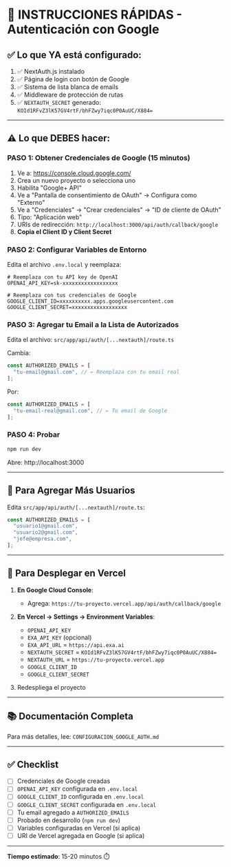 # 🚀 INSTRUCCIONES RÁPIDAS - Autenticación con Google

## ✅ Lo que YA está configurado:

1. ✅ NextAuth.js instalado
2. ✅ Página de login con botón de Google
3. ✅ Sistema de lista blanca de emails
4. ✅ Middleware de protección de rutas
5. ✅ `NEXTAUTH_SECRET` generado: `KOId1RFvZ3lK57GV4rtF/bhFZwy7iqc0P0AuUC/X884=`

---

## ⚠️ Lo que DEBES hacer:

### **PASO 1: Obtener Credenciales de Google** (15 minutos)

1. Ve a: https://console.cloud.google.com/
2. Crea un nuevo proyecto o selecciona uno
3. Habilita "Google+ API"
4. Ve a "Pantalla de consentimiento de OAuth" → Configura como "Externo"
5. Ve a "Credenciales" → "Crear credenciales" → "ID de cliente de OAuth"
6. Tipo: "Aplicación web"
7. URIs de redirección: `http://localhost:3000/api/auth/callback/google`
8. **Copia el Client ID y Client Secret**

### **PASO 2: Configurar Variables de Entorno**

Edita el archivo `.env.local` y reemplaza:

```env
# Reemplaza con tu API key de OpenAI
OPENAI_API_KEY=sk-xxxxxxxxxxxxxxxxxx

# Reemplaza con tus credenciales de Google
GOOGLE_CLIENT_ID=xxxxxxxxxx.apps.googleusercontent.com
GOOGLE_CLIENT_SECRET=xxxxxxxxxxxxxxxxxx
```

### **PASO 3: Agregar tu Email a la Lista de Autorizados**

Edita el archivo: `src/app/api/auth/[...nextauth]/route.ts`

Cambia:
```typescript
const AUTHORIZED_EMAILS = [
  "tu-email@gmail.com", // ← Reemplaza con tu email real
];
```

Por:
```typescript
const AUTHORIZED_EMAILS = [
  "tu-email-real@gmail.com", // ← Tu email de Google
];
```

### **PASO 4: Probar**

```bash
npm run dev
```

Abre: http://localhost:3000

---

## 📝 Para Agregar Más Usuarios

Edita `src/app/api/auth/[...nextauth]/route.ts`:

```typescript
const AUTHORIZED_EMAILS = [
  "usuario1@gmail.com",
  "usuario2@gmail.com",
  "jefe@empresa.com",
];
```

---

## 🚀 Para Desplegar en Vercel

1. **En Google Cloud Console**:
   - Agrega: `https://tu-proyecto.vercel.app/api/auth/callback/google`

2. **En Vercel → Settings → Environment Variables**:
   - `OPENAI_API_KEY`
   - `EXA_API_KEY` (opcional)
   - `EXA_API_URL` = `https://api.exa.ai`
   - `NEXTAUTH_SECRET` = `KOId1RFvZ3lK57GV4rtF/bhFZwy7iqc0P0AuUC/X884=`
   - `NEXTAUTH_URL` = `https://tu-proyecto.vercel.app`
   - `GOOGLE_CLIENT_ID`
   - `GOOGLE_CLIENT_SECRET`

3. Redespliega el proyecto

---

## 📚 Documentación Completa

Para más detalles, lee: `CONFIGURACION_GOOGLE_AUTH.md`

---

## ✅ Checklist

- [ ] Credenciales de Google creadas
- [ ] `OPENAI_API_KEY` configurada en `.env.local`
- [ ] `GOOGLE_CLIENT_ID` configurada en `.env.local`
- [ ] `GOOGLE_CLIENT_SECRET` configurada en `.env.local`
- [ ] Tu email agregado a `AUTHORIZED_EMAILS`
- [ ] Probado en desarrollo (`npm run dev`)
- [ ] Variables configuradas en Vercel (si aplica)
- [ ] URI de Vercel agregada en Google (si aplica)

---

**Tiempo estimado**: 15-20 minutos ⏱️

